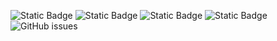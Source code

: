 ![Static Badge](https://img.shields.io/badge/blacklists-61-000000) ![Static Badge](https://img.shields.io/badge/blacklisted-2993763-cc0000) ![Static Badge](https://img.shields.io/badge/whitelisted-2253-00CC00) ![Static Badge](https://img.shields.io/badge/streaming_blacklist-28107-000000) ![GitHub issues](https://img.shields.io/github/issues/fabriziosalmi/blacklists)
